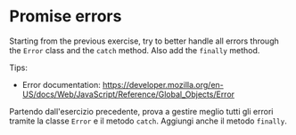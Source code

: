 # Promise errors

Starting from the previous exercise, try to better handle all errors through the `Error` class and the `catch` method. Also add the `finally` method.

Tips:

- Error documentation: https://developer.mozilla.org/en-US/docs/Web/JavaScript/Reference/Global_Objects/Error

Partendo dall'esercizio precedente, prova a gestire meglio tutti gli errori tramite la classe `Error` e il metodo `catch`. Aggiungi anche il metodo `finally`.